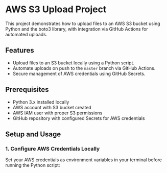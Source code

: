 # AWS S3 Upload Project

This project demonstrates how to upload files to an AWS S3 bucket using Python and the boto3 library, with integration via GitHub Actions for automated uploads.

## Features

- Upload files to an S3 bucket locally using a Python script.
- Automate uploads on push to the `master` branch via GitHub Actions.
- Secure management of AWS credentials using GitHub Secrets.

## Prerequisites

- Python 3.x installed locally
- AWS account with S3 bucket created
- AWS IAM user with proper S3 permissions
- GitHub repository with configured Secrets for AWS credentials

## Setup and Usage

### 1. Configure AWS Credentials Locally

Set your AWS credentials as environment variables in your terminal before running the Python script:

